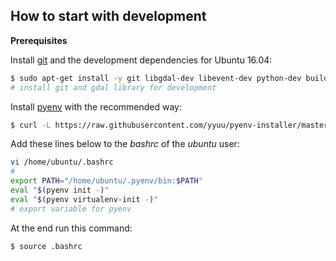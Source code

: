 ## How to start with development

**Prerequisites**

Install [git](https://git-scm.com/) and the development dependencies for Ubuntu 16.04:

```bash
$ sudo apt-get install -y git libgdal-dev libevent-dev python-dev build-essential
# install git and gdal library for development
```

Install [pyenv](https://github.com/yyuu/pyenv) with the recommended way:

```bash
$ curl -L https://raw.githubusercontent.com/yyuu/pyenv-installer/master/bin/pyenv-installer | bash
```

Add these lines below to the *bashrc* of the *ubuntu* user:

```bash
vi /home/ubuntu/.bashrc
#
export PATH="/home/ubuntu/.pyenv/bin:$PATH"
eval "$(pyenv init -)"
eval "$(pyenv virtualenv-init -)"
# export variable for pyenv
```

At the end run this command:

```bash
$ source .bashrc
```
